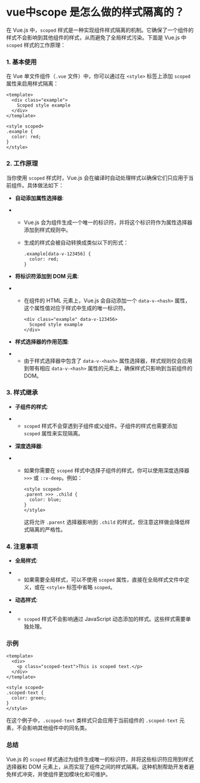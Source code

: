 # vue中scope 是怎么做的样式隔离的？

在 Vue.js 中，`scoped` 样式是一种实现组件样式隔离的机制。它确保了一个组件的样式不会影响到其他组件的样式，从而避免了全局样式污染。下面是 Vue.js 中 `scoped` 样式的工作原理：

### 1. **基本使用**

在 Vue 单文件组件（`.vue` 文件）中，你可以通过在 `<style>` 标签上添加 `scoped` 属性来启用样式隔离：

```
<template>
  <div class="example">
    Scoped style example
  </div>
</template>

<style scoped>
.example {
  color: red;
}
</style>
```

### 2. **工作原理**

当你使用 `scoped` 样式时，Vue.js 会在编译时自动处理样式以确保它们只应用于当前组件。具体做法如下：

- **自动添加属性选择器**:

- - Vue.js 会为组件生成一个唯一的标识符，并将这个标识符作为属性选择器添加到样式规则中。

  - 生成的样式会被自动转换成类似以下的形式：

    ```
    .example[data-v-123456] {
      color: red;
    }
    ```

- **将标识符添加到 DOM 元素**:

- - 在组件的 HTML 元素上，Vue.js 会自动添加一个 `data-v-<hash>` 属性，这个属性值对应于样式中生成的唯一标识符。

    ```
    <div class="example" data-v-123456>
      Scoped style example
    </div>
    ```

- **样式选择器的作用范围**:

- - 由于样式选择器中包含了 `data-v-<hash>` 属性选择器，样式规则仅会应用到带有相应 `data-v-<hash>` 属性的元素上，确保样式只影响到当前组件的 DOM。

### 3. **样式继承**

- **子组件的样式**:

- - `scoped` 样式不会穿透到子组件或父组件。子组件的样式也需要添加 `scoped` 属性来实现隔离。

- **深度选择器**:

- - 如果你需要在 `scoped` 样式中选择子组件的样式，你可以使用深度选择器 `>>>` 或 `::v-deep`。例如：

    ```
    <style scoped>
    .parent >>> .child {
      color: blue;
    }
    </style>
    ```

    这将允许 `.parent` 选择器影响到 `.child` 的样式，但注意这样做会降低样式隔离的严格性。

### 4. **注意事项**

- **全局样式**:

- - 如果需要全局样式，可以不使用 `scoped` 属性，直接在全局样式文件中定义，或在 `<style>` 标签中省略 `scoped`。

- **动态样式**:

- - `scoped` 样式不会影响通过 JavaScript 动态添加的样式。这些样式需要单独处理。

### 示例

```
<template>
  <div>
    <p class="scoped-text">This is scoped text.</p>
  </div>
</template>

<style scoped>
.scoped-text {
  color: green;
}
</style>
```

在这个例子中，`.scoped-text` 类样式只会应用于当前组件的 `.scoped-text` 元素，不会影响其他组件中的同名类。

### 总结

Vue.js 的 `scoped` 样式通过为组件生成唯一的标识符，并将这些标识符应用到样式选择器和 DOM 元素上，从而实现了组件之间的样式隔离。这种机制帮助开发者避免样式冲突，并使组件更加模块化和可维护。